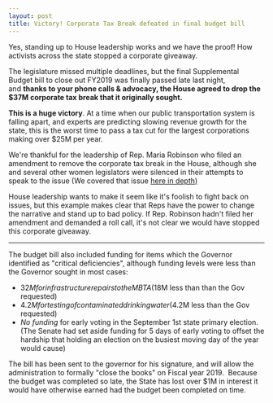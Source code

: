 ```yaml
---
layout: post
title: Victory! Corporate Tax Break defeated in final budget bill
---
```


Yes, standing up to House leadership works and we have the proof! How activists across the state stopped a corporate giveaway.<!--more-->

The legislature missed multiple deadlines, but the final Supplemental Budget bill to close out FY2019 was finally passed late last night, and **thanks to your phone calls & advocacy, the House agreed to drop the $37M corporate tax break that it originally sought.**

**This is a huge victory**. At a time when our public transportation system is falling apart, and experts are predicting slowing revenue growth for the state, this is the worst time to pass a tax cut for the largest corporations making over $25M per year.  

We're thankful for the leadership of Rep. Maria Robinson who filed an amendment to remove the corporate tax break in the House, although she and several other women legislators were silenced in their attempts to speak to the issue (We covered that issue [here in depth)](https://www.facebook.com/watch/?v=2520677981589931&utm_source=hs_email&utm_medium=email&_hsenc=p2ANqtz-8Ckk3Efw-EKDhXoMeYs5ES3Ei6Op_2NIyUsHVsxdEbUSgVHylL5pKw-TxViAWttJHGbg_m)

House leadership wants to make it seem like it's foolish to fight back on issues, but this example makes clear that Reps have the power to change the narrative and stand up to bad policy. If Rep. Robinson hadn't filed her amendment and demanded a roll call, it's not clear we would have stopped this corporate giveaway.

---

The budget bill also included funding for items which the Governor identified as "critical deficiencies", although funding levels were less than the Governor sought in most cases:

-   $32M for infrastructure repairs to the MBTA ($18M less than than the Gov requested)
-   $4.2M for testing of contaminated drinking water ($4.2M less than the Gov requested)
-   *No funding* for early voting in the September 1st state primary election. (The Senate had set aside funding for 5 days of early voting to offset the hardship that holding an election on the busiest moving day of the year would cause)

The bill has been sent to the governor for his signature, and will allow the administration to formally "close the books" on Fiscal year 2019.  Because the budget was completed so late, the State has lost over $1M in interest it would have otherwise earned had the budget been completed on time.



